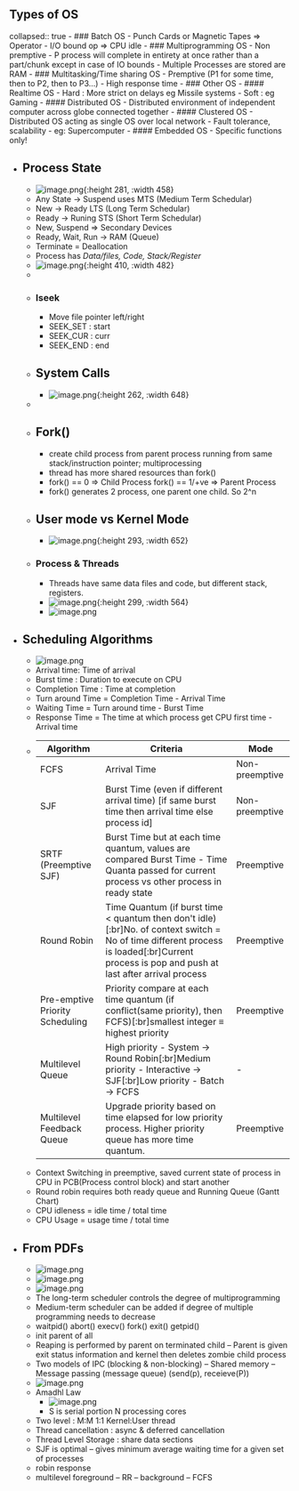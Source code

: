 ## Types of OS
collapsed:: true
	- ### Batch OS
		- Punch Cards or Magnetic Tapes => Operator
		- I/O bound op => CPU idle
	- ### Multiprogramming OS
		- Non premptive
		- P process will complete in entirety at once rather than a part/chunk except in case of IO bounds
		- Multiple Processes are stored are RAM
	- ### Multitasking/Time sharing OS
		- Premptive (P1 for some time, then to P2, then to P3...)
		- High response time
	- ### Other OS
		- #### Realtime OS
			- Hard : More strict on delays eg Missile systems
			- Soft : eg Gaming
		- #### Distributed OS
			- Distributed environment of independent computer across globe connected together
		- #### Clustered OS
			- Distributed OS acting as single OS over local network
			- Fault tolerance, scalability
			- eg: Supercomputer
		- #### Embedded OS
			- Specific functions only!
- ## Process State
	- ![image.png](../assets/image_1708951625907_0.png){:height 281, :width 458}
	- Any State -> Suspend uses MTS (Medium Term Schedular)
	- New -> Ready LTS (Long Term Schedular)
	- Ready -> Runing STS (Short Term Schedular)
	- New, Suspend => Secondary Devices
	- Ready, Wait, Run -> RAM (Queue)
	- Terminate = Deallocation
	- Process has _Data/files, Code, Stack/Register_
	- ![image.png](../assets/image_1708977604283_0.png){:height 410, :width 482}
	-
	- ### lseek
		- Move file pointer left/right
		- SEEK_SET : start
		- SEEK_CUR : curr
		- SEEK_END : end
	- ## System Calls
		- ![image.png](../assets/image_1708952567046_0.png){:height 262, :width 648}
	-
	- ## Fork()
		- create child process from parent process running from same stack/instruction pointer; multiprocessing
		- thread has more shared resources than fork()
		- fork() == 0 => Child Process
		  fork() == 1/+ve => Parent Process
		- fork() generates 2 process, one parent one child. So 2^n
	- ## User mode vs Kernel Mode
		- ![image.png](../assets/image_1708953569919_0.png){:height 293, :width 652}
	- ### Process & Threads
		- Threads have same data files and code, but different stack, registers.
		- ![image.png](../assets/image_1708954112647_0.png){:height 299, :width 564}
		- ![image.png](../assets/image_1708954411634_0.png)
- ## Scheduling Algorithms
	- ![image.png](../assets/image_1708955404935_0.png)
	- Arrival time: Time of arrival
	- Burst time : Duration to execute on CPU
	- Completion Time : Time at completion
	- Turn around Time = Completion Time - Arrival Time
	- Waiting Time = Turn around time - Burst Time
	- Response Time = The time at which process get CPU first time - Arrival time
	- |Algorithm|Criteria|Mode|
	  |--|--|--|
	  |FCFS|Arrival Time|Non-preemptive|
	  |SJF|Burst Time (even if different arrival time) [if same burst time then arrival time else process id]|Non-preemptive|
	  |SRTF (Preemptive SJF)|Burst Time but at each time quantum, values are compared Burst Time - Time Quanta passed for current process vs other process in ready state |Preemptive|
	  |Round Robin|Time Quantum (if burst time < quantum then don't idle)[:br]No. of context switch = No of time different process is loaded[:br]Current process is pop and push at last after arrival process|Preemptive|
	  |Pre-emptive Priority Scheduling|Priority compare at each time quantum (if conflict(same priority), then FCFS)[:br]smallest integer ≡ highest priority|Preemptive|
	  |Multilevel Queue|High priority - System -> Round Robin[:br]Medium priority - Interactive -> SJF[:br]Low priority - Batch -> FCFS|-|
	  |Multilevel Feedback Queue|Upgrade priority based on time elapsed for low priority process. Higher priority queue has more time quantum.|Preemptive|
	- Context Switching in preemptive, saved current state of process in CPU in PCB(Process control block) and start another
	- Round robin requires both ready queue and Running Queue (Gantt Chart)
	- CPU idleness = idle time / total time
	- CPU Usage  = usage time / total time
- ## From PDFs
	- ![image.png](../assets/image_1709007169365_0.png)
	- ![image.png](../assets/image_1709007206420_0.png)
	- ![image.png](../assets/image_1709007233488_0.png)
	- The long-term scheduler controls the degree of multiprogramming
	- Medium-term scheduler can be added if degree of
	  multiple programming needs to decrease
	- waitpid() abort() execv() fork() exit() getpid()
	- init parent of all
	- Reaping is performed by parent on terminated child
	  – Parent is given exit status information and kernel then deletes zombie
	  child process
	- Two models of IPC (blocking & non-blocking)
	  – Shared memory
	  – Message passing (message queue) (send(p), receieve(P))
	- ![image.png](../assets/image_1709008457478_0.png)
	- Amadhl Law
		- ![image.png](../assets/image_1709008477623_0.png)
		- S is serial portion
		  N processing cores
	- Two level : M:M 1:1 Kernel:User thread
	- Thread cancellation : async & deferred cancellation
	- Thread Level Storage : share data sections
	- SJF is optimal – gives minimum average waiting time for
	  a given set of processes
	- robin response
	- multilevel foreground – RR
	  – background – FCFS